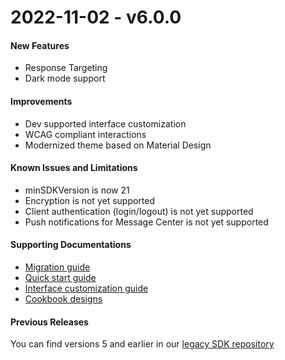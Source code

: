 # 2022-11-02 - v6.0.0

#### New Features
* Response Targeting
* Dark mode support

#### Improvements
* Dev supported interface customization
* WCAG compliant interactions
* Modernized theme based on Material Design

#### Known Issues and Limitations
* minSDKVersion is now 21
* Encryption is not yet supported
* Client authentication (login/logout) is not yet supported
* Push notifications for Message Center is not yet supported

#### Supporting Documentations
* [Migration guide](https://learn.apptentive.com/knowledge-base/android-sdk-5-x-to-6-0-migration-guide/)
* [Quick start guide](https://learn.apptentive.com/knowledge-base/android-quick-start-guide/)
* [Interface customization guide](https://learn.apptentive.com/knowledge-base/android-interface-customization-2/)
* [Cookbook designs](https://learn.apptentive.com/knowledge-base/android-ui-cookbook-overview/)


#### Previous Releases
You can find versions 5 and earlier in our [legacy SDK repository](https://github.com/apptentive/apptentive-android)